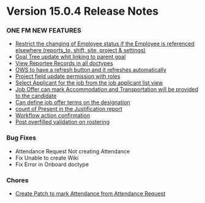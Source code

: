 # Version 15.0.4 Release Notes

### ONE FM NEW FEATURES

- [Restrict the changing of Employee status if the Employee is referenced elsewhere (reports_to, shift, site, project & settings)](https://github.com/ONE-F-M/one_fm/pull/3239)
- [Goal Tree update whit linking to parent goal](https://github.com/ONE-F-M/one_fm/pull/3225)
- [View Reportee Records in all doctypes](https://github.com/ONE-F-M/one_fm/pull/3244)
- [OWS to have a refresh button and it refreshes automatically](https://github.com/ONE-F-M/one_fm/pull/3226)
- [Project field update permission with roles](https://github.com/ONE-F-M/one_fm/pull/3229)
- [Select Applicant for the job from the job applicant list view](https://github.com/ONE-F-M/one_fm/pull/3235)
- [Job Offer can mark Accommodation and Transportation will be provided to the candidate](https://github.com/ONE-F-M/one_fm/pull/3233)
- [Can define job offer terms on the designation](https://github.com/ONE-F-M/one_fm/pull/3215)
- [count of Present in the Justification report](https://github.com/ONE-F-M/one_fm/pull/3240)
- [Workflow action confirmation](https://github.com/ONE-F-M/one_fm/pull/3238)
- [Post overfilled validation on rostering](https://github.com/ONE-F-M/one_fm/pull/3238)

### Bug Fixes
- Attendance Request Not creating Attendance
- Fix Unable to create Wiki
- Fix Error in Onboard doctype

### Chores
- [Create Patch to mark Attendance from Attendance Request](https://github.com/ONE-F-M/one_fm/pull/3236)
